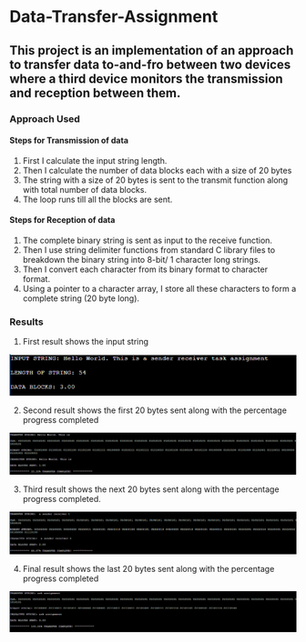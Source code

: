 # Data-Transfer-Assignment
## This project is an implementation of an approach to transfer data to-and-fro between two devices where a third device monitors the transmission and reception between them.

### Approach Used

#### Steps for Transmission of data

1. First I calculate the input string length.
2. Then I calculate the number of data blocks each with a size of 20 bytes
3. The string with a size of 20 bytes is sent to the transmit function along with total number of data blocks.
4. The loop runs till all the blocks are sent.

#### Steps for Reception of data

1. The complete binary string is sent as input to the receive function.
2. Then I use string delimiter functions from standard C library files to breakdown the binary string into 8-bit/ 1 character long strings.
3. Then I convert each character from its binary format to character format.
4. Using a pointer to a character array, I store all these characters to form a complete string (20 byte long).

### Results

1. First result shows the input string

![result_1](Images/result_1.PNG)

2. Second result shows the first 20 bytes sent along with the percentage progress completed

![result_2](Images/result_2.PNG)

3. Third result shows the next 20 bytes sent along with the percentage progress completed.

![result_3](Images/result_3.PNG)

4. Final result shows the last 20 bytes sent along with the percentage progress completed

![result_4](Images/result_4.PNG)
